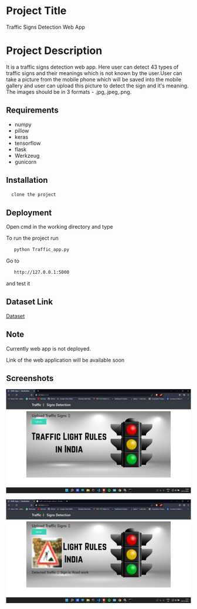 
# Project Title

Traffic Signs Detection Web App

# Project Description

It is a traffic signs detection web app. Here user can detect 43 types of traffic signs and their meanings which is not known by the user.User can take a picture from the mobile phone which will be saved into the mobile gallery and user can upload this picture to detect the sign and it's meaning. The images should be in 3 formats - .jpg,.jpeg,.png.












## Requirements

- numpy
- pillow
- keras
- tensorflow
- flask
- Werkzeug
- gunicorn


## Installation

```bash
  clone the project
```

    
## Deployment

Open cmd in the working directory and type

To run the project run

```bash
   python Traffic_app.py
```
Go to

```bash
   http://127.0.0.1:5000
```
and test it


## Dataset Link

[Dataset](https://www.kaggle.com/datasets/meowmeowmeowmeowmeow/gtsrb-german-traffic-sign)


## Note

Currently web app is not deployed.

Link of the web application will be available soon

## Screenshots

![App Screenshot](https://github.com/Saikat-SS24/Traffic_Signs_Detection_Web_App/blob/main/Web_img1.png)

![App Screenshot](https://github.com/Saikat-SS24/Traffic_Signs_Detection_Web_App/blob/main/Web_img2.png)

